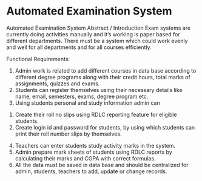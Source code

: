 # Automated Examination System
Automated Examination System
Abstract / Introduction
Exam systems are currently doing activities manually and it’s working is paper based for different departments. There must be a system which could work evenly and well for all departments and for all courses efficiently.

Functional Requirements:
1.	Admin work is related to add different courses in data base according to different degree programs along with their credit hours, total marks of assignments, quizzes and exams.
2.	 Students can register themselves using their necessary details like name, email, semesters, exams, degree program etc.
3.	Using students personal and study information admin can 
1)	Create their roll no slips using RDLC reporting feature for eligible students.
2)	Create login id and password for students, by using which students can print their roll number slips by themselves.
4.	Teachers can enter students study activity marks in the system.
5.	Admin prepare mark sheets of students using RDLC reports by calculating their marks and CGPA with correct formulas.
6.	All the data must be saved in data base and should be centralized for admin, students, teachers to add, update or change records.
